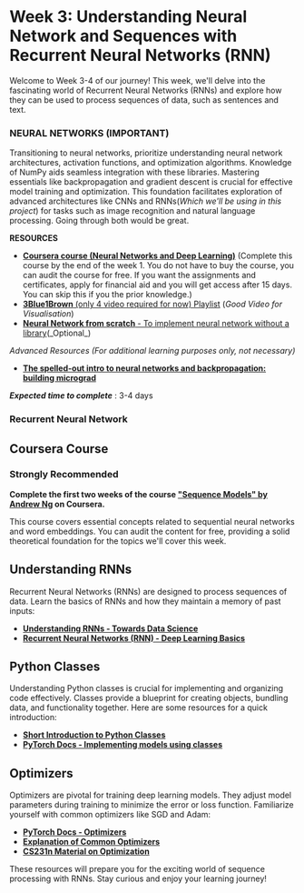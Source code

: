 # Week 3: Understanding Neural Network and Sequences with Recurrent Neural Networks (RNN)

Welcome to Week 3-4 of our journey! This week, we'll delve into the fascinating world of Recurrent Neural Networks (RNNs) and explore how they can be used to process sequences of data, such as sentences and text.

### NEURAL NETWORKS (IMPORTANT)

Transitioning to neural networks, prioritize understanding neural network architectures, activation functions, and optimization algorithms. Knowledge of NumPy aids seamless integration with these libraries. Mastering essentials like backpropagation and gradient descent is crucial for effective model training and optimization. This foundation facilitates exploration of advanced architectures like CNNs and RNNs(_Which we'll be using in this project_) for tasks such as image recognition and natural language processing. Going through both would be great.

**RESOURCES**

- [**Coursera course (Neural Networks and Deep Learning)**](https://www.coursera.org/learn/neural-networks-deep-learning?specialization=deep-learning) (Complete this course by the end of the week 1. You do not have to buy the course, you can audit the course for free. If you want the assignments and certificates, apply for financial aid and you will get access after 15 days. You can skip this if you the prior knowledge.)
- [**3Blue1Brown** (only 4 video required for now) Playlist](https://youtube.com/playlist?list=PLZHQObOWTQDNU6R1_67000Dx_ZCJB-3pi&si=pGHVPQ58rTgYkYgM) (_Good Video for Visualisation_)
- [**Neural Network from scratch** - To implement neural network without a library](https://youtu.be/w8yWXqWQYmU?si=q1BZDKBAXFo0q9y_)(_Optional_)

*Advanced Resources (For additional learning purposes only, not necessary)*
- [**The spelled-out intro to neural networks and backpropagation: building micrograd**](https://youtu.be/VMj-3S1tku0?si=37A2-d1NSIvr6alp)


**_Expected time to complete_** : 3-4 days

### Recurrent Neural Network

## Coursera Course

### **Strongly Recommended**

**Complete the first two weeks of the course ["Sequence Models" by Andrew Ng](https://www.coursera.org/learn/nlp-sequence-models?) on Coursera.**

This course covers essential concepts related to sequential neural networks and word embeddings. You can audit the content for free, providing a solid theoretical foundation for the topics we'll cover this week.

## Understanding RNNs

Recurrent Neural Networks (RNNs) are designed to process sequences of data. Learn the basics of RNNs and how they maintain a memory of past inputs:

- [**Understanding RNNs - Towards Data Science**](https://towardsdatascience.com/illustrated-guide-to-recurrent-neural-networks-79e5eb8049c9)
- [**Recurrent Neural Networks (RNN) - Deep Learning Basics**](https://www.youtube.com/watch?v=UNmqTiOnRfg)

## Python Classes

Understanding Python classes is crucial for implementing and organizing code effectively. Classes provide a blueprint for creating objects, bundling data, and functionality together. Here are some resources for a quick introduction:

- [**Short Introduction to Python Classes**](https://www.geeksforgeeks.org/python-classes-and-objects/)
- [**PyTorch Docs - Implementing models using classes**](https://pytorch.org/tutorials/beginner/introyt/modelsyt_tutorial.html)

## Optimizers

Optimizers are pivotal for training deep learning models. They adjust model parameters during training to minimize the error or loss function. Familiarize yourself with common optimizers like SGD and Adam:

- [**PyTorch Docs - Optimizers**](https://pytorch.org/docs/stable/optim.html)
- [**Explanation of Common Optimizers**](https://towardsdatascience.com/optimizers-for-training-neural-network-59450d71caf6)
- [**CS231n Material on Optimization**](https://cs231n.github.io/neural-networks-3/#update)

These resources will prepare you for the exciting world of sequence processing with RNNs. Stay curious and enjoy your learning journey!
